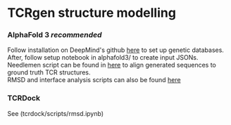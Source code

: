 # TCRgen structure modelling
### AlphaFold 3 *recommended*
Follow installation on DeepMind's github [here](https://github.com/google-deepmind/alphafold3) to set up genetic databases.  
After, follow setup notebook in alphafold3/ to create input JSONs.  
Needlemen script can be found in [here](tcrdock/scripts/rmsd.ipynb) to align generated sequences to ground truth TCR structures.  
RMSD and interface analysis scripts can also be found [here](tcrdock/scripts/rmsd.ipynb)

### TCRDock
See (tcrdock/scripts/rmsd.ipynb)
